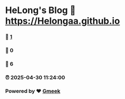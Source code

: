 # HeLong's Blog :link: https://Helongaa.github.io 
### :page_facing_up: [1](https://Helongaa.github.io/tag.html) 
### :speech_balloon: 0 
### :hibiscus: 6 
### :alarm_clock: 2025-04-30 11:24:00 
### Powered by :heart: [Gmeek](https://github.com/Meekdai/Gmeek)
